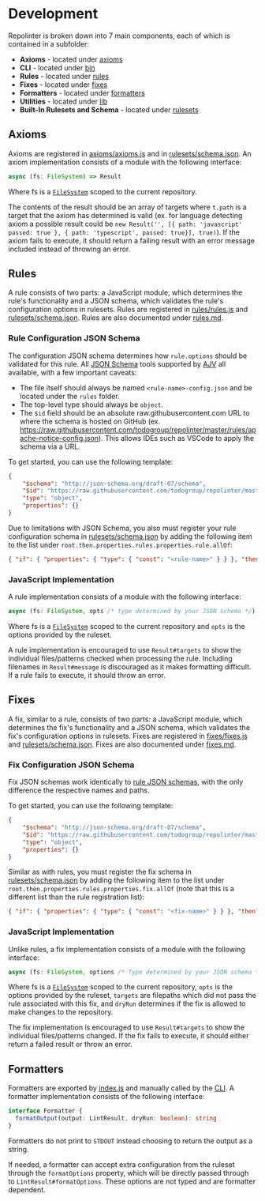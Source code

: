 # Development

Repolinter is broken down into 7 main components, each of which is contained in a subfolder:
 * **Axioms** - located under [axioms](../../axioms)
 * **CLI** - located under [bin](../../bin)
 * **Rules** - located under [rules](../../rules)
 * **Fixes** - located under [fixes](../../fixes)
 * **Formatters** - located under [formatters](../../formatters)
 * **Utilities** - located under [lib](../../lib)
 * **Built-In Rulesets and Schema** - located under [rulesets](../../rulesets)

## Axioms

Axioms are registered in [axioms/axioms.js](../../axioms/axioms.js) and in [rulesets/schema.json](../../rulesets/schema.json). An axiom implementation consists of a module with the following interface:
```TypeScript
async (fs: FileSystem) => Result
```
Where fs is a [`FileSystem`](../../lib/file_system.js) scoped to the current repository.

The contents of the result should be an array of targets where `t.path` is a target that the axiom has determined is valid (ex. for language detecting axiom a possible result could be `new Result('', [{ path: 'javascript' passed: true }, { path: 'typescript', passed: true}], true)`). If the axiom fails to execute, it should return a failing result with an error message included instead of throwing an error.

## Rules

A rule consists of two parts: a JavaScript module, which determines the rule's functionality and a JSON schema, which validates the rule's configuration options in rulesets. Rules are registered in [rules/rules.js](../../rules/rules.js) and [rulesets/schema.json](../../rulesets/schema.json). Rules are also documented under [rules.md](./rules.md).

### Rule Configuration JSON Schema

The configuration JSON schema determines how `rule.options` should be validated for this rule. All [JSON Schema](https://json-schema.org/) tools supported by [AJV](https://ajv.js.org/) all available, with a few important caveats:
 * The file itself should always be named `<rule-name>-config.json` and be located under the `rules` folder.
 * The top-level type should always be `object`.
 * The `$id` field should be an absolute raw.githubusercontent.com URL to where the schema is hosted on GitHub (ex. https://raw.githubusercontent.com/todogroup/repolinter/master/rules/apache-notice-config.json). This allows IDEs such as VSCode to apply the schema via a URL.

To get started, you can use the following template:
```JSON
{
    "$schema": "http://json-schema.org/draft-07/schema",
    "$id": "https://raw.githubusercontent.com/todogroup/repolinter/master/rules/<rule-name>-config.json",
    "type": "object",
    "properties": {}
}
```

Due to limitations with JSON Schema, you also must register your rule configuration schema in [rulesets/schema.json](../../rulesets/schema.json) by adding the following item to the list under `root.then.properties.rules.properties.rule.allOf`:
```JSON
{ "if": { "properties": { "type": { "const": "<rule-name>" } } }, "then": { "properties": { "options": { "$ref": "../rules/<rule-name>-config.json" } } } }
```

### JavaScript Implementation

A rule implementation consists of a module with the following interface:
```TypeScript
async (fs: FileSystem, opts /* type determined by your JSON schema */) => Result
```
Where fs is a [`FileSystem`](../../lib/file_system.js) scoped to the current repository and `opts` is the options provided by the ruleset.

A rule implementation is encouraged to use `Result#targets` to show the individual files/patterns checked when processing the rule. Including filenames in `Result#message` is discouraged as it makes formatting difficult. If a rule fails to execute, it should throw an error.

## Fixes

A fix, similar to a rule, consists of two parts: a JavaScript module, which determines the fix's functionality and a JSON schema, which validates the fix's configuration options in rulesets. Fixes are registered in [fixes/fixes.js](../../fixes/fixes.js) and [rulesets/schema.json](../../rulesets/schema.json). Fixes are also documented under [fixes.md](./fixes.md).

### Fix Configuration JSON Schema

Fix JSON schemas work identically to [rule JSON schemas](#rule-configuration-json-schema), with the only difference the respective names and paths.

To get started, you can use the following template:
```JSON
{
    "$schema": "http://json-schema.org/draft-07/schema",
    "$id": "https://raw.githubusercontent.com/todogroup/repolinter/master/fixes/<fix-name>-config.json",
    "type": "object",
    "properties": {}
}
```

Similar as with rules, you must register the fix schema in [rulesets/schema.json](../../rulesets/schema.json) by adding the following item to the list under `root.then.properties.rules.properties.fix.allOf` (note that this is a different list than the rule registration list):
```JSON
{ "if": { "properties": { "type": { "const": "<fix-name>" } } }, "then": { "properties": { "options": { "$ref": "../rules/<fix-name>-config.json" } } } }
```

### JavaScript Implementation

Unlike rules, a fix implementation consists of a module with the following interface:
```TypeScript
async (fs: FileSystem, options /* Type determined by your JSON schema */, targets: string[], dryRun: boolean) => Result
```
Where fs is a [`FileSystem`](../../lib/file_system.js) scoped to the current repository, `opts` is the options provided by the ruleset, `targets` are filepaths which did not pass the rule associated with this fix, and `dryRun` determines if the fix is allowed to make changes to the repository.

The fix implementation is encouraged to use `Result#targets` to show the individual files/patterns changed. If the fix fails to execute, it should either return a failed result or throw an error.

## Formatters

Formatters are exported by [index.js](../../index.js) and manually called by the [CLI](../../bin/repolinter.js). A formatter implementation consists of the following interface:
```TypeScript
interface Formatter {
  formatOutput(output: LintResult, dryRun: boolean): string
}
```
Formatters do not print to `STDOUT` instead choosing to return the output as a string.

If needed, a formatter can accept extra configuration from the ruleset through the `formatOptions` property, which will be directly passed through to `LintResult#formatOptions`. These options are not typed and are formatter dependent.
